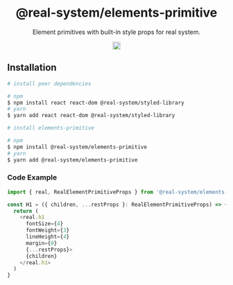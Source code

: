<h1 align="center">@real-system/elements-primitive</h1>
<p align="center">Element primitives with built-in style props for real system.</p>
<p align="center">
<a href="https://www.npmjs.com/package/@real-system/elements-primitive"><img src="https://badgen.net/npm/v/@real-system/elements-primitive?label=&icon=npm&color=blue" alt="npm version" height="18"/></a>
</p>

## Installation

```bash
# install peer dependencies

# npm
$ npm install react react-dom @real-system/styled-library
# yarn
$ yarn add react react-dom @real-system/styled-library

# install elements-primitive

# npm
$ npm install @real-system/elements-primitive
# yarn
$ yarn add @real-system/elements-primitive
```

### Code Example

```typescript
import { real, RealElementPrimitiveProps } from '@real-system/elements-primitive';

const H1 = ({ children, ...restProps }: RealElementPrimitiveProps) => {
  return (
    <real.h1
      fontSize={4}
      fontWeight={3}
      lineHeight={4}
      margin={0}
      {...restProps}>
      {children}
    </real.h1>
  )
}

```
